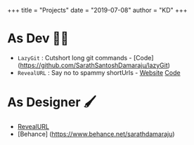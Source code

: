 +++
title = "Projects"
date = "2019-07-08"
author = "KD"
+++

# As Dev 👨‍💻
- `LazyGit` : Cutshort long git commands - [Code] (https://github.com/SarathSantoshDamaraju/lazyGit)
- `RevealURL` : Say no to spammy shortUrls - [Website](https://revealurl.xyz) [Code](https://github.com/team-underscore/revealURL_CLIENT) 

# As Designer 🖌️

- [RevealURL](https://revealurl.xyz)
- [Behance] (https://www.behance.net/sarathdamaraju)